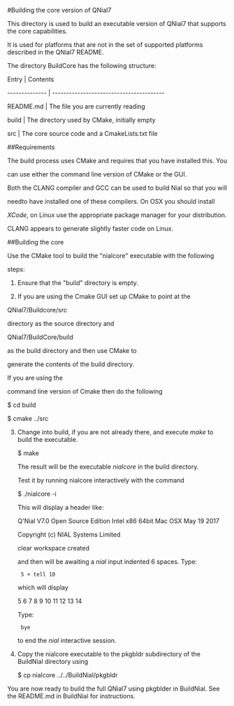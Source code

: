 #Building the core version of QNial7 

This directory is used to build an executable version of QNial7 that supports the core capabilities.
It is used for platforms that are not in the set of supported platforms described in the QNial7 README.


The directory BuildCore has the following structure:


Entry          | Contents                                   
-------------- | ---------------------------------------- 
README.md      | The file you are currently reading 
build          | The directory used by CMake, initially empty
src            | The core source code and a CmakeLists.txt file


##Requirements

The build process uses CMake and requires that you have installed this. You
can use either the command line version of CMake or the GUI.

Both the CLANG compiler and GCC can be used to build Nial so that you will 
needto have installed one of these compilers. On OSX you should install
*XCode*, on Linux use the appropriate package manager for your distribution.
CLANG appears to generate slightly faster code on Linux.


##Building the core

Use the CMake tool to build  the "nialcore" executable with the following
steps:

1. Ensure that the "build" directory is empty.

2. If you are using the Cmake GUI set up CMake to point at the


 QNial7/Buildcore/src 
 
   directory as the source directory and 
   
 QNial7/BuildCore/build 
 
 as the build directory and then use CMake to
   generate the contents of the build directory. 
   
   If you are using the 
   command line version of Cmake then do the following

   $ cd build
   
   $ cmake ../src
   

3. Change into build, if you are not already there, and execute *make* to build the executable.

   $ make

   The result will be the executable *nialcore* in the build directory.

   Test it by running nialcore interactively with the command

   $ ./nialcore -i

   This will display a header like:

   Q'Nial V7.0 Open Source Edition Intel x86 64bit Mac OSX May 19 2017
   Copyright (c) NIAL Systems Limited
   
   clear workspace created

   and then will be awaiting a *nial* input indented 6 spaces. Type:

        5 + tell 10

   which will display

   5 6 7 8 9 10 11 12 13 14

   Type:
   
        bye

   to end the *nial* interactive session.

4. Copy the nialcore executable to the pkgbldr subdirectory of the BuildNial directory using

   $ cp nialcore ../../BuildNial/pkgbldr


You are now ready to build the full QNial7 using pkgblder in BuildNial. See the README.md in BuildNial for instructions.

